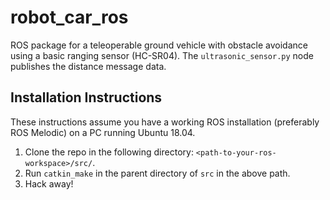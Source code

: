 # robot_car_ros
ROS package for a teleoperable ground vehicle with obstacle avoidance using a basic ranging sensor (HC-SR04). The `ultrasonic_sensor.py` node publishes the distance message data.

## Installation Instructions
These instructions assume you have a working ROS installation (preferably ROS Melodic) on a PC running Ubuntu 18.04.
1. Clone the repo in the following directory: `<path-to-your-ros-workspace>/src/`.
2. Run `catkin_make` in the parent directory of `src` in the above path.
3. Hack away!
